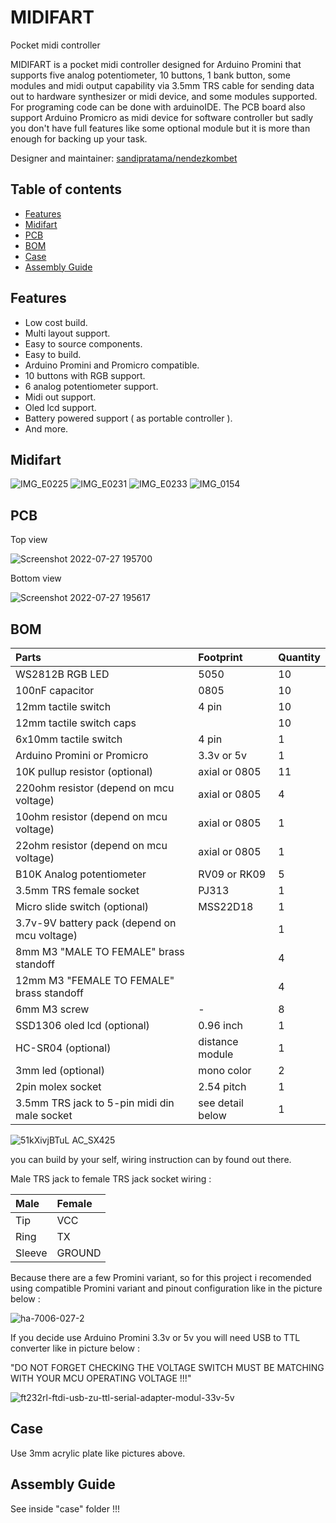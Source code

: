 # MIDIFART
Pocket midi controller

MIDIFART is a pocket midi controller designed for Arduino Promini that supports five analog potentiometer, 10 buttons, 1 bank button, some modules and midi output capability via 3.5mm TRS cable for sending data out to hardware synthesizer or midi device, and some modules supported. For programing code can be done with arduinoIDE. The PCB board also support Arduino Promicro as midi device for software controller but sadly you don't have full features like some optional module but it is more than enough for backing up your task. 

Designer and maintainer: [sandipratama/nendezkombet](https://github.com/nendezkombet) 


## Table of contents

- [Features](#features)
- [Midifart](#midifart)
- [PCB](#pcb)
- [BOM](#bom)
- [Case](#case)
- [Assembly Guide](#assembly-guide)


## Features

- Low cost build.
- Multi layout support.
- Easy to source components.
- Easy to build.
- Arduino Promini and Promicro compatible.
- 10 buttons with RGB support.
- 6 analog potentiometer support.
- Midi out support.
- Oled lcd support.
- Battery powered support ( as portable controller ).
- And more.


## Midifart




![IMG_E0225](https://user-images.githubusercontent.com/82454371/181727217-5c7a5eb6-eed3-4aac-b19c-c6cd6090f2f0.JPG)
![IMG_E0231](https://user-images.githubusercontent.com/82454371/181727261-aae71024-72e2-41a2-b004-442f107a5531.JPG)
![IMG_E0233](https://user-images.githubusercontent.com/82454371/181727273-33d6a100-eff5-4c76-a92e-6eb743b40c56.JPG)
![IMG_0154](https://user-images.githubusercontent.com/82454371/181727372-c23f0387-d0a2-4c00-81cf-646f6761c3d1.JPG)



## PCB


Top view

![Screenshot 2022-07-27 195700](https://user-images.githubusercontent.com/82454371/181495239-58652e2b-e646-42fb-aef0-bad6bf57d5b6.png)

Bottom view

![Screenshot 2022-07-27 195617](https://user-images.githubusercontent.com/82454371/181495267-caf77521-7837-4921-9a71-fe4b460de04f.png)


## BOM

|Parts|Footprint|Quantity|
|:---|:---|:---|
|WS2812B RGB LED |5050|10|
|100nF capacitor|0805|10|
|12mm tactile switch |4 pin|10|
|12mm tactile switch caps ||10|
|6x10mm tactile switch|4 pin|1|
|Arduino Promini or Promicro |3.3v or 5v|1|
|10K pullup resistor (optional)|axial or 0805|11|     
|220ohm resistor (depend on mcu voltage)|axial or 0805|4| 
|10ohm resistor (depend on mcu voltage)|axial or 0805|1|   
|22ohm resistor (depend on mcu voltage)|axial or 0805|1|   
|B10K Analog potentiometer | RV09 or RK09|5|
|3.5mm TRS female socket |PJ313|1|
|Micro slide switch (optional)|MSS22D18 |1|
|3.7v-9V battery pack (depend on mcu voltage)||1|
|8mm M3 "MALE TO FEMALE" brass standoff||4|
|12mm M3 "FEMALE TO FEMALE" brass standoff||4|
|6mm M3 screw|-|8|
|SSD1306 oled lcd (optional)|0.96 inch|1|   
|HC-SR04 (optional)|distance module |1|     
|3mm led (optional)|mono color|2|     
|2pin molex socket|2.54 pitch|1|
|3.5mm TRS jack to 5-pin midi din male socket|see detail below|1|


![51kXivjBTuL _AC_SX425_](https://user-images.githubusercontent.com/82454371/150636116-4ee8e17d-2fe3-4c75-84c9-792c8be12903.jpg)

you can build by your self, wiring instruction can by found out there.

Male TRS jack to female TRS jack socket wiring  :

|Male|Female|
|:---|:---|
|Tip | VCC |
|Ring | TX |
|Sleeve  | GROUND |


Because there are a few Promini variant, so for this project i recomended using compatible Promini variant and pinout configuration like in the picture below :

![ha-7006-027-2](https://user-images.githubusercontent.com/82454371/181730032-678429c9-06e7-40b8-9d09-194ea29de846.jpg)

If you decide use Arduino Promini 3.3v or 5v you will need USB to TTL converter like in picture below :

"DO NOT FORGET CHECKING THE VOLTAGE SWITCH MUST BE MATCHING WITH YOUR MCU OPERATING VOLTAGE !!!"

![ft232rl-ftdi-usb-zu-ttl-serial-adapter-modul-33v-5v](https://user-images.githubusercontent.com/82454371/181732610-d8e49c6d-bbf7-47dc-a0cb-466c89548d70.jpg)


## Case

Use 3mm acrylic plate like pictures above.

## Assembly Guide

See inside "case" folder !!!


